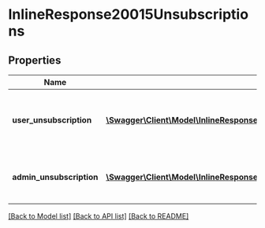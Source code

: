 # InlineResponse20015Unsubscriptions

## Properties
Name | Type | Description | Notes
------------ | ------------- | ------------- | -------------
**user_unsubscription** | [**\Swagger\Client\Model\InlineResponse20015UnsubscriptionsUserUnsubscription[]**](InlineResponse20015UnsubscriptionsUserUnsubscription.md) | Contact has unsubscribed via the unsubscription link in the email | 
**admin_unsubscription** | [**\Swagger\Client\Model\InlineResponse20015UnsubscriptionsAdminUnsubscription[]**](InlineResponse20015UnsubscriptionsAdminUnsubscription.md) | Contact has been unsubscribed from the administrator | 

[[Back to Model list]](../README.md#documentation-for-models) [[Back to API list]](../README.md#documentation-for-api-endpoints) [[Back to README]](../README.md)


